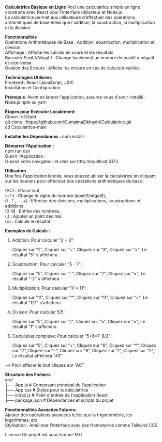 **Calculatrice Basique en Ligne**
Voci une calculatrice simple en ligne construite avec React pour l'interface utilisateur et Node.js <br />
La calculatrice permet aux utilisateurs d'effectuer des opérations arithmétiques de base telles que l'addition, la soustraction, la multiplication et la division

**Fonctionnalités** <br />
Opérations Arithmétiques de Base : Addition, soustraction, multiplication et division <br />
Affichage : Affiche les calculs en cours et les résultats <br />
Basculer Positif/Négatif : Change facilement un nombre de positif à négatif et vice-versa <br />
Gestion des Erreurs : Affiche les erreurs en cas de calculs invalides <br />

**Technologies Utilisées** <br />
Frontend : React (JavaScript, JSX) <br />
Installation et Configuration <br />

**Prérequis**: 
Avant de lancer l'application, assurez-vous d'avoir installé :
Node.js 
npm ou yarn

**Étapes pour Exécuter Localement:** <br />
Cloner le Dépôt :<br />
git clone : https://github.com/OumaimaElkhayiri/Calculatrice.git<br />
cd Calculatrice-main

**Installer les Dépendances :**
npm install

**Démarrer l'Application :** <br />
npm run dev<br />
Ouvrir l'Application :<br />
Ouvrez votre navigateur et allez sur http://localhost:5173

**Utilisation** <br />
Une fois l'application lancée, vous pouvez utiliser la calculatrice en cliquant sur les boutons pour effectuer des opérations arithmétiques de base :

(AC) : Efface tout, <br />
(+/-) : Change le signe du nombre (positif/négatif), <br />
(/ , * , - , +) : Effectue des divisions, multiplications, soustractions et additions, <br />
(0-9) : Entrée des nombres, <br />
(.) : Ajouter un point décimal, <br />
(=) : Calcule le résultat


**Exemples de Calculs :**
1. Addition:
Pour calculer "2 + 3":
    
    Cliquez sur "2", 
    Cliquez sur "+", 
    Cliquez sur "3", 
    Cliquez sur "=", 
    Le résultat "5" s'affichera

2. Soustraction:
Pour calculer "5 - 7":

    Cliquez sur "5",
    Cliquez sur "-",
    Cliquez sur "7",
    Cliquez sur "=", 
    Le résultat "-2" s'affichera

3. Multiplication:
Pour calculer "11 * 11":
    
    Cliquez sur "11", 
    Cliquez sur "*", 
    Cliquez sur "11", 
    Cliquez sur "=", 
    Le résultat "121" s'affichera

4. Divison:
Pour calculer 5/5:

    Cliquez sur "5",
    Cliquez sur "/",
    Cliquez sur "5",
    Cliquez sur "=",
    Le résultat "1" s'affichera

5. Calcul plus complexe:
Pour calculer "5+6*7-8/2":

    Cliquez sur "5",
    Cliquez sur "+",
    Cliquez sur "6",
    Cliquez sur "*",
    Cliquez sur "7",
    Cliquez sur "-",
    Cliquez sur "8",
    Cliquez sur "/",
    Cliquez sur "2",
    Le résultat affichera "43"

--> Pour effacer le tout cliquez sur "AC"


**Structure des Fichiers** <br />
src/ <br />
        ├── App.js         # Composant principal de l'application <br />
        ├── App.css        # Styles pour la calculatrice <br />
        ├── index.js       # Point d'entrée de l'application React <br />
        ├── package.json   # Dépendances et scripts du projet <br />

**Fonctionnalités Avancées Futures:** <br /> Ajouter des opérations avancées telles que la trigonométrie, les logarithmes, etc. <br />
Stylisation : Améliorer l'interface avec des frameworks comme Tailwind CSS

Licence
Ce projet est sous licence MIT
